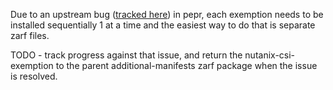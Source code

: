 Due to an upstream bug ([tracked here](https://github.com/defenseunicorns/pepr/issues/745)) in pepr, each exemption needs to be installed sequentially 1 at a time and the easiest way to do that is separate zarf files.

TODO - track progress against that issue, and return the nutanix-csi-exemption to the parent additional-manifests zarf package when the issue is resolved.
